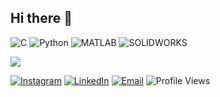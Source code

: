 ## Hi there 👋

![C](https://img.shields.io/badge/C-%2300599C.svg?style=plastic&logo=c&logoColor=white)
![Python](https://img.shields.io/badge/python-3670A0?style=plastic&logo=python&logoColor=ffdd54) ![MATLAB](https://img.shields.io/badge/MATLAB-%23e16737.svg?style=plastic&logo=mathworks&logoColor=white) ![SOLIDWORKS](https://img.shields.io/badge/SOLIDWORKS-%23ed1c24.svg?style=plastic&logo=solidworks&logoColor=white)


![](https://github-readme-stats.vercel.app/api?username=prakashrai26&show_icons=true&theme=dark&hide_border=false&include_all_commits=true&count_private=true)

[![Instagram](https://img.shields.io/badge/Instagram-%23E4405F.svg?logo=Instagram&logoColor=white)](https://instagram.com/prakashbantawarai) [![LinkedIn](https://img.shields.io/badge/LinkedIn-%230077B5.svg?logo=linkedin&logoColor=white)](https://linkedin.com/in/[bimal-thapa-magar-6582b0256](https://www.linkedin.com/in/prakashrai1999/)) [![Email](https://img.shields.io/badge/Email-Here-red?style=plastic&logo=gmail)](mailto:prakash.bantawa484@gmail.com) <img src="https://visitor-badge.laobi.icu/badge?page_id=prakashrai26.prakashrai26&title=Profile%20Views" alt="Profile Views"/>
